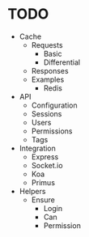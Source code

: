 # TODO
- Cache
  - Requests
    - Basic
    - Differential
  - Responses
  - Examples
    - Redis
- API
  - Configuration
  - Sessions
  - Users
  - Permissions
  - Tags
- Integration
  - Express
  - Socket.io
  - Koa
  - Primus
- Helpers
  - Ensure
    - Login
    - Can
    - Permission